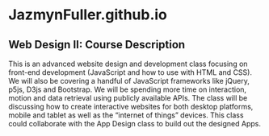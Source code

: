 # JazmynFuller.github.io

## Web Design II: Course Description
This is an advanced website design and development class focusing on front-end development (JavaScript and how to use with HTML and CSS). We will also be covering a handful of JavaScript frameworks like jQuery, p5js, D3js and Bootstrap. We will be spending more time on interaction, motion and data retrieval using publicly available APIs. The class will be discussing how to create interactive websites for both desktop platforms, mobile and tablet as well as the “internet of things” devices. This class could collaborate with the App Design class to build out the designed Apps.
